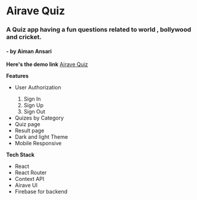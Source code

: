 <h1>Airave Quiz</h1>
<h3>A Quiz app having a fun questions related to world , bollywood and cricket.</h3>
<h4>- by Aiman Ansari</h4>

<b>Here's the demo link</b>
<a href="https://airave-quiz.netlify.app/">Airave Quiz</a>

<b>Features</b>

<ul>
<li>User Authorization</li>
<ol>
<li>Sign In</li>
<li>Sign Up</li>
<li>Sign Out</li>
</ol>
<li>Quizes by Category</li>
<li>Quiz page</li>
<li>Result page</li>
<li>Dark and light Theme</li>
<li>Mobile Responsive</li>

</ul>

<b>Tech Stack</b>

<ul>
<li>React</li>
<li>React Router</li>
<li>Context API</li>
<li>Airave UI</li>
<li>Firebase for backend</li>
